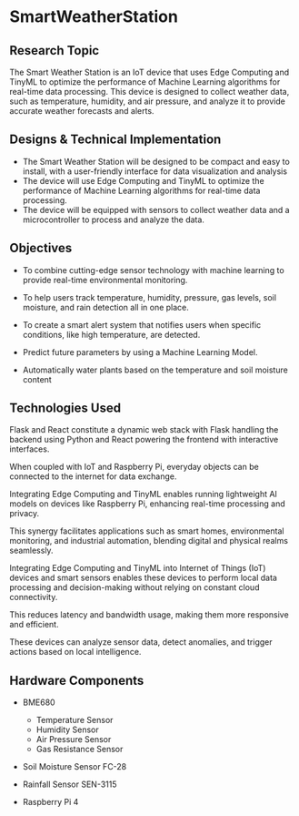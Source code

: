 # SmartWeatherStation

## Research Topic
The Smart Weather Station is an IoT device that uses Edge Computing and TinyML to optimize the performance of Machine Learning algorithms for real-time data processing. This device is designed to collect weather data, such as temperature, humidity, and air pressure, and analyze it to provide accurate weather forecasts and alerts.

## Designs & Technical Implementation
* The Smart Weather Station will be designed to be compact and easy to install, with a user-friendly interface for data visualization and analysis 
* The device will use Edge Computing and TinyML to optimize the performance of Machine Learning algorithms for real-time data processing.
* The device will be equipped with sensors to collect weather data and a microcontroller to process and analyze the data.

## Objectives
* To combine cutting-edge sensor technology with machine learning to provide real-time environmental monitoring. 

* To help users track temperature, humidity, pressure, gas levels, soil moisture, and rain detection all in one place. 

* To create a smart alert system that notifies users when specific conditions, like high temperature, are detected.

* Predict future parameters by using a Machine Learning Model.

* Automatically water plants based on the temperature and soil moisture content

## Technologies Used
Flask and React constitute a dynamic web stack with Flask handling the backend using Python and React powering the frontend with interactive interfaces.

When coupled with IoT and Raspberry Pi, everyday objects can be connected to the internet for data exchange.

Integrating Edge Computing and TinyML enables running lightweight AI models on devices like Raspberry Pi, enhancing real-time processing and privacy.

This synergy facilitates applications such as smart homes, environmental monitoring, and industrial automation, blending digital and physical realms seamlessly.

Integrating Edge Computing and TinyML into Internet of Things (IoT) devices and smart sensors enables these devices to perform local data processing and decision-making without relying on constant cloud connectivity. 

This reduces latency and bandwidth usage, making them more responsive and efficient. 

These devices can analyze sensor data, detect anomalies, and trigger actions based on local intelligence.

## Hardware Components
- BME680
  - Temperature Sensor
  - Humidity Sensor
  - Air Pressure Sensor 
  - Gas Resistance Sensor 

- Soil Moisture Sensor   FC-28 

- Rainfall Sensor   SEN-3115

- Raspberry Pi 4 
